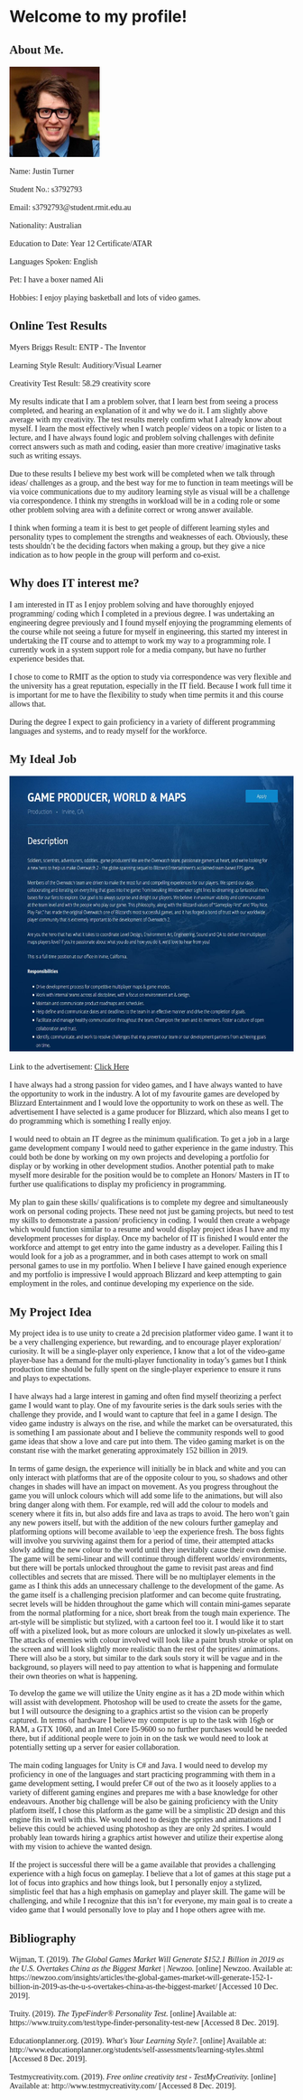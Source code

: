<head>
  <h1>
    Welcome to my profile!
  </h1>
</head>
<body>
<style type="text/css">
  div {
  font-family: calibri;
  font-color="slateblue"
  border: 2px solid #17202a;
  border-radius: 25px;
  }
  </style>
  <div>
  <h2>
    About Me.
  </h2>
  <p>
  <img src="githubprofile.jpg" width="160" height="160"/></p>
  <p>
  Name: Justin Turner <br>
  <br>Student No.: s3792793 <br>
  <br>Email: s3792793@student.rmit.edu.au<br>
  <br>Nationality: Australian<br>
  <br>Education to Date: Year 12 Certificate/ATAR<br>
  <br>Languages Spoken: English<br>
  <br>Pet: I have a boxer named Ali<br>
  <br>Hobbies: I enjoy playing basketball and lots of video games.<br>
  </p>
  </div>
  <div>
  <h2>
    Online Test Results
  </h2>
  <p>
  Myers Briggs Result: ENTP - The Inventor<br>
  <br>Learning Style Result: Auditiory/Visual Learner<br>
  <br>Creativity Test Result: 58.29 creativity score<br>
  <br>My results indicate that I am a problem solver, that I learn best from seeing a 
  process completed, and hearing an explanation of it and why we do it. I am slightly 
  above average with my creativity. The test results merely confirm what I already know 
  about myself. I learn the most effectively when I watch people/ videos on a topic or 
  listen to a lecture, and I have always found logic and problem solving challenges with 
  definite correct answers such as math and coding, easier than more creative/ imaginative 
  tasks such as writing essays.<br>
  <br>Due to these results I believe my best work will be completed when we talk through ideas/ 
  challenges as a group, and the best way for me to function in team meetings will be via voice 
  communications due to my auditory learning style as visual will be a challenge via correspondence. 
  I think my strengths in workload will be in a coding role or some other problem solving area with 
  a definite correct or wrong answer available.<br>
  <br>I think when forming a team it is best to get people of different learning styles and personality 
  types to complement the strengths and weaknesses of each. Obviously, these tests shouldn’t be the deciding 
  factors when making a group, but they give a nice indication as to how people in the group will perform and 
  co-exist.<br>
  </p>
  </div>
  <div>
  <h2>
  Why does IT interest me?
  </h2>
  <p>
  I am interested in IT as I enjoy problem solving and have thoroughly enjoyed 
  programming/ coding which I completed in a previous degree. I was undertaking 
  an engineering degree previously and I found myself enjoying the programming 
  elements of the course while not seeing a future for myself in engineering, 
  this started my interest in undertaking the IT course and to attempt to work 
  my way to a programming role. I currently work in a system support role for a 
  media company, but have no further experience besides that.<br>
  <br>I chose to come to RMIT as the option to study via correspondence was very 
  flexible and the university has a great reputation, especially in the IT field. 
  Because I work full time it is important for me to have the flexibility to study 
  when time permits it and this course allows that.<br>
  <br>During the degree I expect to gain proficiency in a variety of different 
  programming languages and systems, and to ready myself for the workforce.<br>
  </p>
  </div>
  <div>
  <h2>
  My Ideal Job
  </h2>
  <p>
  <img src="idealjob.jpg" width="640" height="488"/><br>
  <br>Link to the advertisement: <a href="https://jobs.jobvite.com/blizzard/job/oCUvbfwW" target="_blank">Click Here</a><br>
  <br>I have always had a strong passion for video games, and I have always 
  wanted to have the opportunity to work in the industry. A lot of my favourite 
  games are developed by Blizzard Entertainment and I would love the opportunity 
  to work on these as well. The advertisement I have selected is a game producer 
  for Blizzard, which also means I get to do programming which is something I 
  really enjoy.<br>
  <br>I would need to obtain an IT degree as the minimum qualification. To get 
  a job in a large game development company I would need to gather experience 
  in the game industry. This could both be done by working on my own projects 
  and developing a portfolio for display or by working in other development 
  studios. Another potential path to make myself more desirable for the position 
  would be to complete an Honors/ Masters in IT to further use qualifications 
  to display my proficiency in programming.<br>
  <br>My plan to gain these skills/ qualifications is to complete my degree and 
  simultaneously work on personal coding projects. These need not just be 
  gaming projects, but need to test my skills to demonstrate a passion/ 
  proficiency in coding. I would then create a webpage which would function 
  similar to a resume and would display project ideas I have and my development
  processes for display. Once my bachelor of IT is finished I would enter the 
  workforce and attempt to get entry into the game industry as a developer. 
  Failing this I would look for a job as a programmer, and in both cases attempt 
  to work on small personal games to use in my portfolio. When I believe I have 
  gained enough experience and my portfolio is impressive I would approach 
  Blizzard and keep attempting to gain employment in the roles, and continue 
  developing my experience on the side.<br>
  </p>
  </div>
  <div>
  <h2>
  My Project Idea
  </h2>
  <p>
  My project idea is to use unity to create a 2d precision platformer video
  game. I want it to be a very challenging experience, but rewarding, and to 
  encourage player exploration/ curiosity. It will be a single-player only 
  experience, I know that a lot of the video-game player-base has a demand 
  for the multi-player functionality in today’s games but I think production 
  time should be fully spent on the single-player experience to ensure it runs 
  and plays to expectations.<br>
  <br>I have always had a large interest in gaming and often find myself theorizing
  a perfect game I would want to play. One of my favourite series is the dark 
  souls series with the challenge they provide, and I would want to capture that 
  feel in a game I design. The video game industry is always on the rise, and 
  while the market can be oversaturated, this is something I am passionate about 
  and I believe the community responds well to good game ideas that show a love 
  and care put into them. The video gaming market is on the constant rise with 
  the market generating approximately 152 billion in 2019.<br>
  <br>In terms of game design, the experience will initially be in black and 
  white and you can only interact with platforms that are of the opposite colour 
  to you, so shadows and other changes in shades will have an impact on movement. 
  As you progress throughout the game you will unlock colours which will add some 
  life to the animations, but will also bring danger along with them. For example,
  red will add the colour to models and scenery where it fits in, but also adds 
  fire and lava as traps to avoid. The hero won’t gain any new powers itself, 
  but with the addition of the new colours further gameplay and platforming 
  options will become available to \eep the experience fresh. The boss fights 
  will involve you surviving against them for a period of time, their attempted 
  attacks slowly adding the new colour to the world until they inevitably cause 
  their own demise. The game will be semi-linear and will continue through 
  different worlds/ environments, but there will be portals unlocked throughout 
  the game to revisit past areas and find collectibles and secrets that are 
  missed. There will be no multiplayer elements in the game as I think this adds 
  an unnecessary challenge to the development of the game. As the game itself is 
  a challenging precision platformer and can become quite frustrating, secret 
  levels will be hidden throughout the game which will contain mini-games separate
  from the normal platforming for a nice, short break from the tough main 
  experience. The art-style will be simplistic but stylized, with a cartoon feel 
  too it. I would like it to start off with a pixelized look, but as more colours
  are unlocked it slowly un-pixelates as well. The attacks of enemies with colour 
  involved will look like a paint brush stroke or splat on the screen and will 
  look slightly more realistic than the rest of the sprites/ animations. There 
  will also be a story, but similar to the dark souls story it will be vague and 
  in the background, so players will need to pay attention to what is happening 
  and formulate their own theories on what is happening.<br>
  <p>To develop the game we will utilize the Unity engine as it has a 2D mode 
  within which will assist with development. Photoshop will be used to create 
  the assets for the game, but I will outsource the designing to a graphics 
  artist so the vision can be properly captured. In terms of hardware I believe 
  my computer is up to the task with 16gb or RAM, a GTX 1060, and an Intel 
  Core I5-9600 so no further purchases would be needed there, but if additional
  people were to join in on the task we would need to look at potentially 
  setting up a server for easier collaboration.<br>
  <br>The main coding languages for Unity is C# and Java. I would need to develop 
  my proficiency in one of the languages and start practicing programming with 
  them in a game development setting, I would prefer C# out of the two as it 
  loosely applies to a variety of different gaming engines and prepares me 
  with a base knowledge for other endeavours. Another big challenge will be 
  also be gaining proficiency with the Unity platform itself, I chose this 
  platform as the game will be a simplistic 2D design and this engine fits 
  in well with this. We would need to design the sprites and animations and 
  I believe this could be achieved using photoshop as they are only 2d sprites. 
  I would probably lean towards hiring a graphics artist however and utilize 
  their expertise along with my vision to achieve the wanted design.<br>
  <br>If the project is successful there will be a game available that provides 
  a challenging experience with a high focus on gameplay. I believe that a lot 
  of games at this stage put a lot of focus into graphics and how things look, 
  but I personally enjoy a stylized, simplistic feel that has a high emphasis 
  on gameplay and player skill. The game will be challenging, and while I 
  recognize that this isn’t for everyone, my main goal is to create a video game 
  that I would personally love to play and I hope others agree with me.<br>
  </p>
  </div>
  <div>
  <h2>
  Bibliography
  </h2>
  <p>
  Wijman, T. (2019). <i>The Global Games Market Will Generate $152.1 Billion in 2019 as the U.S. Overtakes China as the     Biggest Market | Newzoo.</i> [online] Newzoo. Available at: https://newzoo.com/insights/articles/the-global-games-market-will-generate-152-1-billion-in-2019-as-the-u-s-overtakes-china-as-the-biggest-market/ [Accessed 10 Dec. 2019].<br>
  <br>Truity. (2019). <i>The TypeFinder® Personality Test.</i> [online] Available at: https://www.truity.com/test/type-finder-personality-test-new [Accessed 8 Dec. 2019].<br>
  <br>Educationplanner.org. (2019). <i>What's Your Learning Style?.</i> [online] Available at: http://www.educationplanner.org/students/self-assessments/learning-styles.shtml [Accessed 8 Dec. 2019].<br>
  <br>Testmycreativity.com. (2019). <i>Free online creativity test - TestMyCreativity.</i> [online] Available at: http://www.testmycreativity.com/ [Accessed 8 Dec. 2019].<br>
  </p>
  </div>

